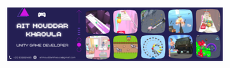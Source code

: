
![](./AitMouddarKhaoula.png)



<!--![Ait mouddar khaoula](https://github.com/khaoula942/khaoula942/assets/67165760/f7a2831c-409b-47a8-949c-dd65b3b79a8a)

**khaoula942/khaoula942** is a ✨ _special_ ✨ repository because its `README.md` (this file) appears on your GitHub profile.

Here are some ideas to get you started:

- 🔭 I’m currently working on ...
- 🌱 I’m currently learning ...
- 👯 I’m looking to collaborate on ...
- 🤔 I’m looking for help with ...
- 💬 Ask me about ...
- 📫 How to reach me: ...
- 😄 Pronouns: ...
- ⚡ Fun fact: ...
-->
